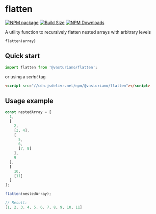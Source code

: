 flatten
=======

[![NPM package][npm-img]][npm-url]
[![Build Size][build-size-img]][build-size-url]
[![NPM Downloads][npm-downloads-img]][npm-downloads-url]

A utility function to recursively flatten nested arrays with arbitrary levels

`flatten(array)`

## Quick start

```js
import flatten from '@vasturiano/flatten';
```
or using a *script* tag
```html
<script src="//cdn.jsdelivr.net/npm/@vasturiano/flatten"></script>
```

## Usage example

```js
const nestedArray = [
  1, 
  [
    2, 
    [3, 4], 
    [
      5, 
      6, 
      [7, 8]
    ], 
    9
  ], 
  [
    10, 
    [11]
  ]
];

flatten(nestedArray);

// Result: 
[1, 2, 3, 4, 5, 6, 7, 8, 9, 10, 11]
```


[npm-img]: https://img.shields.io/npm/v/@vasturiano/flatten
[npm-url]: https://npmjs.org/package/@vasturiano/flatten
[build-size-img]: https://img.shields.io/bundlephobia/minzip/@vasturiano/flatten
[build-size-url]: https://bundlephobia.com/result?p=@vasturiano/flatten
[npm-downloads-img]: https://img.shields.io/npm/dt/flatten
[npm-downloads-url]: https://www.npmtrends.com/flatten
